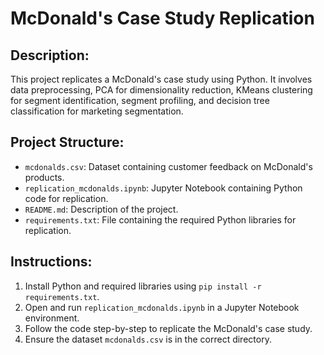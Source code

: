 # McDonald's Case Study Replication

## Description:
This project replicates a McDonald's case study using Python. It involves data preprocessing, PCA for dimensionality reduction, KMeans clustering for segment identification, segment profiling, and decision tree classification for marketing segmentation.

## Project Structure:
- `mcdonalds.csv`: Dataset containing customer feedback on McDonald's products.
- `replication_mcdonalds.ipynb`: Jupyter Notebook containing Python code for replication.
- `README.md`: Description of the project.
- `requirements.txt`: File containing the required Python libraries for replication.

## Instructions:
1. Install Python and required libraries using `pip install -r requirements.txt`.
2. Open and run `replication_mcdonalds.ipynb` in a Jupyter Notebook environment.
3. Follow the code step-by-step to replicate the McDonald's case study.
4. Ensure the dataset `mcdonalds.csv` is in the correct directory.
